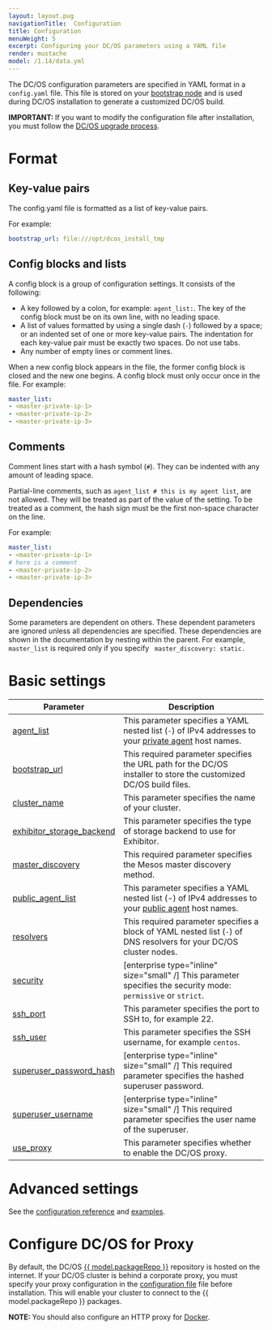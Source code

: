 ```yaml
---
layout: layout.pug
navigationTitle:  Configuration
title: Configuration
menuWeight: 5
excerpt: Configuring your DC/OS parameters using a YAML file
render: mustache
model: /1.14/data.yml
---
```



The DC/OS configuration parameters are specified in YAML format in a `config.yaml` file. This file is stored on your [bootstrap node](/mesosphere/dcos/1.14/installing/production/system-requirements/#bootstrap-node) and is used during DC/OS installation to generate a customized DC/OS build.

<p class="message--important"><strong>IMPORTANT: </strong>If you want to modify the configuration file after installation, you must follow the <a href="/1.14/installing/production/upgrading/">DC/OS upgrade process</a>.</p>

# Format

## Key-value pairs
The config.yaml file is formatted as a list of key-value pairs.

For example:

```yaml
bootstrap_url: file:///opt/dcos_install_tmp
```

## Config blocks and lists
A config block is a group of configuration settings. It consists of the following:

- A key followed by a colon, for example: `agent_list:`. The key of the config block must be on its own line, with no leading space.
- A list of values formatted by using a single dash (`-`) followed by a space; or an indented set of one or more key-value pairs. The indentation for each key-value pair must be exactly two spaces. Do not use tabs.
- Any number of empty lines or comment lines.

When a new config block appears in the file, the former config block is closed and the new one begins. A config block must only occur once in the file. For example:

```yaml
master_list:
- <master-private-ip-1>
- <master-private-ip-2>
- <master-private-ip-3>
```

## Comments
Comment lines start with a hash symbol (`#`). They can be indented with any amount of leading space.

Partial-line comments, such as `agent_list # this is my agent list`,  are not allowed. They will be treated as part of the value of the setting. To be treated as a comment, the hash sign must be the first non-space character on the line.

For example:

```yaml
master_list:
- <master-private-ip-1>
# here is a comment
- <master-private-ip-2>
- <master-private-ip-3>
```

## Dependencies
Some parameters are dependent on others. These dependent parameters are ignored unless all dependencies are specified. These dependencies are shown in the documentation by nesting within the parent. For example, `master_list` is required only if you specify ` master_discovery: static.`

# Basic settings

| Parameter                              | Description                                                                                                                                               |
|----------------------------------------|-----------------------------------------------------------------------------------------------------------------------------------------------------------|
| [agent_list](/mesosphere/dcos/1.14/installing/production/advanced-configuration/configuration-reference/#agent-list)      | This parameter specifies a YAML nested list (`-`) of IPv4 addresses to your [private agent](/mesosphere/dcos/1.14/overview/concepts/#private-agent-node) host names.                  |
| [bootstrap_url](/mesosphere/dcos/1.14/installing/production/advanced-configuration/configuration-reference/#bootstrap-url)                          | This required parameter specifies the URL path for the DC/OS installer to store the customized DC/OS build files.                                         |
| [cluster_name](/mesosphere/dcos/1.14/installing/production/advanced-configuration/configuration-reference/#cluster-name)                           | This parameter specifies the name of your cluster.    |
| [exhibitor_storage_backend](/mesosphere/dcos/1.14/installing/production/advanced-configuration/configuration-reference/#exhibitor-storage-backend)         | This parameter specifies the type of storage backend to use for Exhibitor.          |
| [master_discovery](/mesosphere/dcos/1.14/installing/production/advanced-configuration/configuration-reference/#master-discovery-required)                          | This required parameter specifies the Mesos master discovery method.         |
| [public_agent_list](/mesosphere/dcos/1.14/installing/production/advanced-configuration/configuration-reference/#public-agent-list)       | This parameter specifies a YAML nested list (-) of IPv4 addresses to your [public agent](/mesosphere/dcos/1.14/overview/concepts/#public-agent-node) host names.    |
| [resolvers](/mesosphere/dcos/1.14/installing/production/advanced-configuration/configuration-reference/#resolvers)       | This required parameter specifies a block of YAML nested list (`-`) of DNS resolvers for your DC/OS cluster nodes.   |
| [security](/mesosphere/dcos/1.14/installing/production/advanced-configuration/configuration-reference/#security-enterprise)                           | [enterprise type="inline" size="small" /] This parameter specifies the security mode: `permissive` or `strict`.  |
| [ssh_port](/mesosphere/dcos/1.14/installing/production/advanced-configuration/configuration-reference/#ssh-port)                           | This parameter specifies the port to SSH to, for example 22.          |
| [ssh_user](/mesosphere/dcos/1.14/installing/production/advanced-configuration/configuration-reference/#ssh-user)                           | This parameter specifies the SSH username, for example `centos`.     |
| [superuser_password_hash](/mesosphere/dcos/1.14/installing/production/advanced-configuration/configuration-reference/#superuser-password-hash-required-enterprise)            | [enterprise type="inline" size="small" /] This required parameter specifies the hashed superuser password.      |
| [superuser_username](/mesosphere/dcos/1.14/installing/production/advanced-configuration/configuration-reference/#superuser-username-required-enterprise)               | [enterprise type="inline" size="small" /] This required parameter specifies the user name of the superuser.    |
| [use_proxy](/mesosphere/dcos/1.14/installing/production/advanced-configuration/configuration-reference/#use-proxy)        | This parameter specifies whether to enable the DC/OS proxy.     |


# Advanced settings

See the [configuration reference](/mesosphere/dcos/1.14/installing/production/advanced-configuration/configuration-reference/#configuration-parameters) and [examples](/mesosphere/dcos/1.14/installing/production/deploying-dcos/configuration/examples/).

# Configure DC/OS for Proxy

By default, the DC/OS [{{ model.packageRepo }}](https://github.com/mesosphere/universe) repository is hosted on the internet. If your DC/OS cluster is behind a corporate proxy, you must specify your proxy configuration in the [configuration file](/mesosphere/dcos/1.14/installing/production/advanced-configuration/configuration-reference/#use-proxy) file before installation. This will enable your cluster to connect to the {{ model.packageRepo }} packages.

<p class="message--note"><strong>NOTE: </strong>You should also configure an HTTP proxy for <a href="https://docs.docker.com/engine/admin/systemd/#/http-proxy">Docker</a>.</p>
